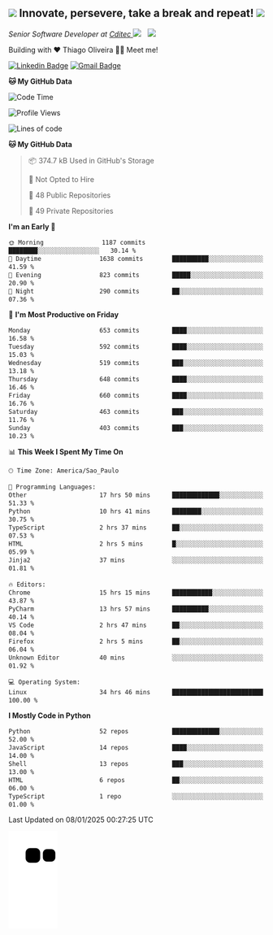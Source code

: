 <h2><img src="https://emojis.slackmojis.com/emojis/images/1531849430/4246/blob-sunglasses.gif?1531849430" width="30"/> Innovate, persevere, take a break and repeat! <img src="https://media.giphy.com/media/12oufCB0MyZ1Go/giphy.gif" width="50"></h2>
<img align='right' src="https://media.giphy.com/media/M9gbBd9nbDrOTu1Mqx/giphy.gif" width="230">
<p><em>Senior Software Developer at <a href="https://www.cditec.com.br/">Cditec
</a><img src="https://media.giphy.com/media/WUlplcMpOCEmTGBtBW/giphy.gif" width="30"> 
</em></p>



Building with ❤️ Thiago Oliveira 👋🏽 Meet me!

[![Linkedin Badge](https://img.shields.io/badge/-Thiago-blue?style=flat-square&logo=Linkedin&logoColor=white&link=https://www.linkedin.com/in/tgmarinho/)](https://www.linkedin.com/in/thiagoceconelo/) 
[![Gmail Badge](https://img.shields.io/badge/-thiceconelo@gmail.com-c14438?style=flat-square&logo=Gmail&logoColor=white&link=mailto:thiceconelo@gmail.com)](mailto:thiceconelo@gmail.com)

</em></p>

<!-- <span style="height ">
![Anurag's GitHub stats](https://github-readme-stats.vercel.app/api?username=arthurspk&show_icons=true&theme=tokyonight)
</span> -->

**🐱 My GitHub Data** 
<!--START_SECTION:waka-->
![Code Time](http://img.shields.io/badge/Code%20Time-2%2C377%20hrs%202%20mins-blue)

![Profile Views](http://img.shields.io/badge/Profile%20Views-0-blue)

![Lines of code](https://img.shields.io/badge/From%20Hello%20World%20I%27ve%20Written-5.3%20million%20lines%20of%20code-blue)

**🐱 My GitHub Data** 

> 📦 374.7 kB Used in GitHub's Storage 
 > 
> 🚫 Not Opted to Hire
 > 
> 📜 48 Public Repositories 
 > 
> 🔑 49 Private Repositories 
 > 
**I'm an Early 🐤** 

```text
🌞 Morning                1187 commits        ████████░░░░░░░░░░░░░░░░░   30.14 % 
🌆 Daytime                1638 commits        ██████████░░░░░░░░░░░░░░░   41.59 % 
🌃 Evening                823 commits         █████░░░░░░░░░░░░░░░░░░░░   20.90 % 
🌙 Night                  290 commits         ██░░░░░░░░░░░░░░░░░░░░░░░   07.36 % 
```
📅 **I'm Most Productive on Friday** 

```text
Monday                   653 commits         ████░░░░░░░░░░░░░░░░░░░░░   16.58 % 
Tuesday                  592 commits         ████░░░░░░░░░░░░░░░░░░░░░   15.03 % 
Wednesday                519 commits         ███░░░░░░░░░░░░░░░░░░░░░░   13.18 % 
Thursday                 648 commits         ████░░░░░░░░░░░░░░░░░░░░░   16.46 % 
Friday                   660 commits         ████░░░░░░░░░░░░░░░░░░░░░   16.76 % 
Saturday                 463 commits         ███░░░░░░░░░░░░░░░░░░░░░░   11.76 % 
Sunday                   403 commits         ███░░░░░░░░░░░░░░░░░░░░░░   10.23 % 
```


📊 **This Week I Spent My Time On** 

```text
🕑︎ Time Zone: America/Sao_Paulo

💬 Programming Languages: 
Other                    17 hrs 50 mins      █████████████░░░░░░░░░░░░   51.33 % 
Python                   10 hrs 41 mins      ████████░░░░░░░░░░░░░░░░░   30.75 % 
TypeScript               2 hrs 37 mins       ██░░░░░░░░░░░░░░░░░░░░░░░   07.53 % 
HTML                     2 hrs 5 mins        █░░░░░░░░░░░░░░░░░░░░░░░░   05.99 % 
Jinja2                   37 mins             ░░░░░░░░░░░░░░░░░░░░░░░░░   01.81 % 

🔥 Editors: 
Chrome                   15 hrs 15 mins      ███████████░░░░░░░░░░░░░░   43.87 % 
PyCharm                  13 hrs 57 mins      ██████████░░░░░░░░░░░░░░░   40.14 % 
VS Code                  2 hrs 47 mins       ██░░░░░░░░░░░░░░░░░░░░░░░   08.04 % 
Firefox                  2 hrs 5 mins        ██░░░░░░░░░░░░░░░░░░░░░░░   06.04 % 
Unknown Editor           40 mins             ░░░░░░░░░░░░░░░░░░░░░░░░░   01.92 % 

💻 Operating System: 
Linux                    34 hrs 46 mins      █████████████████████████   100.00 % 
```

**I Mostly Code in Python** 

```text
Python                   52 repos            █████████████░░░░░░░░░░░░   52.00 % 
JavaScript               14 repos            ████░░░░░░░░░░░░░░░░░░░░░   14.00 % 
Shell                    13 repos            ███░░░░░░░░░░░░░░░░░░░░░░   13.00 % 
HTML                     6 repos             ██░░░░░░░░░░░░░░░░░░░░░░░   06.00 % 
TypeScript               1 repo              ░░░░░░░░░░░░░░░░░░░░░░░░░   01.00 % 
```




 Last Updated on 08/01/2025 00:27:25 UTC
<!--END_SECTION:waka-->

![Snake animation](https://github.com/rafaballerini/rafaballerini/blob/output/github-contribution-grid-snake.svg)


<!---
ceconelo/ceconelo is a ✨ special ✨ repository because its `README.md` (this file) appears on your GitHub profile.
You can click the Preview link to take a look at your changes.
--->
